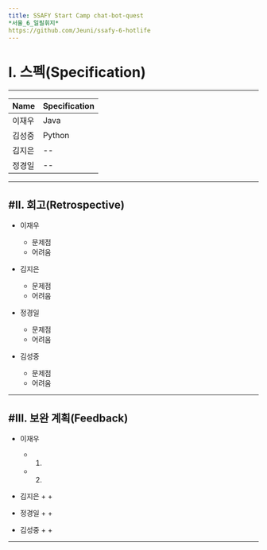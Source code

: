 ```yaml
---
title: SSAFY Start Camp chat-bot-quest
*서울_6_일필휘지*
https://github.com/Jeuni/ssafy-6-hotlife
---
```


# I. 스펙(Specification)
--------------------------

|Name|Specification|
|------|-----------|
|이재우|Java|
|김성중|Python|
|김지은|--|
|정경일|--|

--------------------------

#II. 회고(Retrospective)
--------------------------

+ 이재우
  + 문제점
  + 어려움

+ 김지은
  + 문제점
  + 어려움

+ 정경일
  + 문제점
  + 어려움
 
+ 김성중
  + 문제점
  + 어려움
 
--------------------------

#III. 보완 계획(Feedback)
--------------------------

+ 이재우
  + 1.
  + 2. 

+ 김지은
  + 
  + 

+ 정경일
  + 
  + 
 
+ 김성중
  + 
  + 
 
--------------------------

